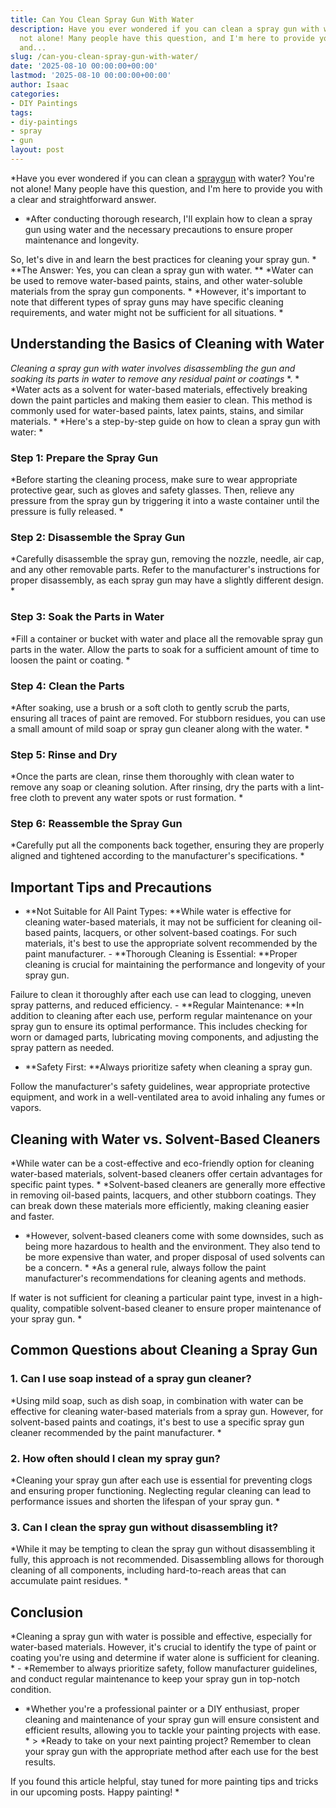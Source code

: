 ```yaml
---
title: Can You Clean Spray Gun With Water
description: Have you ever wondered if you can clean a spray gun with water? You're
  not alone! Many people have this question, and I'm here to provide you with a clear
  and...
slug: /can-you-clean-spray-gun-with-water/
date: '2025-08-10 00:00:00+00:00'
lastmod: '2025-08-10 00:00:00+00:00'
author: Isaac
categories:
- DIY Paintings
tags:
- diy-paintings
- spray
- gun
layout: post
---
```

*Have you ever wondered if you can clean a [spray](https://pestpolicy.com/can-i-clean-spray-gun-with-denatured-alcohol/)[gun](https://pestpolicy.com/best-spray-gun-for-enamel-paint/) with water? You're not alone! Many people have this question, and I'm here to provide you with a clear and straightforward answer.

* *After conducting thorough research, I'll explain how to clean a spray gun using water and the necessary precautions to ensure proper maintenance and longevity.

So, let's dive in and learn the best practices for cleaning your spray gun. * **The Answer: Yes, you can clean a spray gun with water. ** *Water can be used to remove water-based paints, stains, and other water-soluble materials from the spray gun components. * *However, it's important to note that different types of spray guns may have specific cleaning requirements, and water might not be sufficient for all situations. *

##  **Understanding the Basics of Cleaning with Water**

*Cleaning a spray gun with water involves disassembling the gun and soaking its parts in water to remove any residual paint or coatings* *. * *Water acts as a solvent for water-based materials, effectively breaking down the paint particles and making them easier to clean. This method is commonly used for water-based paints, latex paints, stains, and similar materials. * *Here's a step-by-step guide on how to clean a spray gun with water: *

###  **Step 1: Prepare the Spray Gun**

*Before starting the cleaning process, make sure to wear appropriate protective gear, such as gloves and safety glasses. Then, relieve any pressure from the spray gun by triggering it into a waste container until the pressure is fully released. *

###  **Step 2: Disassemble the Spray Gun**

*Carefully disassemble the spray gun, removing the nozzle, needle, air cap, and any other removable parts. Refer to the manufacturer's instructions for proper disassembly, as each spray gun may have a slightly different design. *

###  **Step 3: Soak the Parts in Water**

*Fill a container or bucket with water and place all the removable spray gun parts in the water. Allow the parts to soak for a sufficient amount of time to loosen the paint or coating. *

###  **Step 4: Clean the Parts**

*After soaking, use a brush or a soft cloth to gently scrub the parts, ensuring all traces of paint are removed. For stubborn residues, you can use a small amount of mild soap or spray gun cleaner along with the water. *

###  **Step 5: Rinse and Dry**

*Once the parts are clean, rinse them thoroughly with clean water to remove any soap or cleaning solution. After rinsing, dry the parts with a lint-free cloth to prevent any water spots or rust formation. *

###  **Step 6: Reassemble the Spray Gun**

*Carefully put all the components back together, ensuring they are properly aligned and tightened according to the manufacturer's specifications. *

##  **Important Tips and Precautions**

- **Not Suitable for All Paint Types: **While water is effective for cleaning water-based materials, it may not be sufficient for cleaning oil-based paints, lacquers, or other solvent-based coatings. For such materials, it's best to use the appropriate solvent recommended by the paint manufacturer. - **Thorough Cleaning is Essential: **Proper cleaning is crucial for maintaining the performance and longevity of your spray gun.

Failure to clean it thoroughly after each use can lead to clogging, uneven spray patterns, and reduced efficiency. - **Regular Maintenance: **In addition to cleaning after each use, perform regular maintenance on your spray gun to ensure its optimal performance. This includes checking for worn or damaged parts, lubricating moving components, and adjusting the spray pattern as needed.

- **Safety First: **Always prioritize safety when cleaning a spray gun.

Follow the manufacturer's safety guidelines, wear appropriate protective equipment, and work in a well-ventilated area to avoid inhaling any fumes or vapors.

##  **Cleaning with Water vs. Solvent-Based Cleaners**

*While water can be a cost-effective and eco-friendly option for cleaning water-based materials, solvent-based cleaners offer certain advantages for specific paint types. * *Solvent-based cleaners are generally more effective in removing oil-based paints, lacquers, and other stubborn coatings. They can break down these materials more efficiently, making cleaning easier and faster.

* *However, solvent-based cleaners come with some downsides, such as being more hazardous to health and the environment. They also tend to be more expensive than water, and proper disposal of used solvents can be a concern. * *As a general rule, always follow the paint manufacturer's recommendations for cleaning agents and methods.

If water is not sufficient for cleaning a particular paint type, invest in a high-quality, compatible solvent-based cleaner to ensure proper maintenance of your spray gun. *

##  **Common Questions about Cleaning a Spray Gun**

###  **1. Can I use soap instead of a spray gun cleaner?**

*Using mild soap, such as dish soap, in combination with water can be effective for cleaning water-based materials from a spray gun. However, for solvent-based paints and coatings, it's best to use a specific spray gun cleaner recommended by the paint manufacturer. *

###  **2. How often should I clean my spray gun?**

*Cleaning your spray gun after each use is essential for preventing clogs and ensuring proper functioning. Neglecting regular cleaning can lead to performance issues and shorten the lifespan of your spray gun. *

###  **3. Can I clean the spray gun without disassembling it?**

*While it may be tempting to clean the spray gun without disassembling it fully, this approach is not recommended. Disassembling allows for thorough cleaning of all components, including hard-to-reach areas that can accumulate paint residues. *

##  **Conclusion**

*Cleaning a spray gun with water is possible and effective, especially for water-based materials. However, it's crucial to identify the type of paint or coating you're using and determine if water alone is sufficient for cleaning. * - *Remember to always prioritize safety, follow manufacturer guidelines, and conduct regular maintenance to keep your spray gun in top-notch condition.

* *Whether you're a professional painter or a DIY enthusiast, proper cleaning and maintenance of your spray gun will ensure consistent and efficient results, allowing you to tackle your painting projects with ease. * > *Ready to take on your next painting project? Remember to clean your spray gun with the appropriate method after each use for the best results.

If you found this article helpful, stay tuned for more painting tips and tricks in our upcoming posts. Happy painting! *